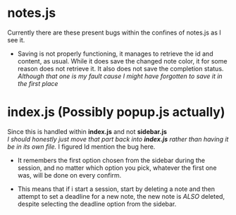 # notes.js
Currently there are these present bugs within the confines of notes.js as I see it.
* Saving is not properly functioning, it manages to retrieve the id and content, as usual. While it does save the changed note color, it for some reason does not retrieve it.
It also does not save the completion status. 
<i>Although that one is my fault cause I might have forgotten to save it in the first place</i>

# index.js (Possibly popup.js actually)
Since this is handled within <b>index.js</b> and not <b>sidebar.js</b>  
<i> I should honestly just move that part back into <b> index.js</b> rather than having it be in its own file.</i>
I figured Id mention the bug here.
* It remembers the first option chosen from the sidebar during the session, and no matter which option you pick, whatever the first one was, will be done on every confirm.
- This means that if i start a session, start by deleting a note and then attempt to set a deadline for a new note, the new note is <i>ALSO</i> deleted, despite selecting the deadline option from the sidebar.